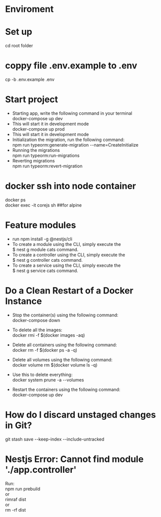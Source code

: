 # Enviroment

# Set up

cd root folder<br/>

# coppy file .env.example to .env

cp -b .env.example .env

# Start project

- Starting app, write the following command in your terminal<br/>
  docker-compose up dev<br/>
- This will start it in development mode<br/>
  docker-compose up prod<br/>
- This will start it in development mode<br/>
- Initialization the migration, run the following command: <br/>
  npm run typeorm:generate-migration --name=CreateInitialize<br/>
- Running the migrations<br/>
  npm run typeorm:run-migrations<br/>
- Reverting migrations<br/>
  npm run typeorm:revert-migration<br/>

# docker ssh into node container

docker ps<br/>
docker exec -it corejs sh ##for alpine<br/>

# Feature modules

- run npm install -g @nestjs/cli
- To create a module using the CLI, simply execute the <br/>
  $ nest g module cats command. <br/>
- To create a controller using the CLI, simply execute the <br/>
  $ nest g controller cats command.<br/>
- To create a service using the CLI, simply execute the <br/>
  $ nest g service cats command.<br/>

# Do a Clean Restart of a Docker Instance

- Stop the container(s) using the following command:<br/>
  docker-compose down<br/>
- To delete all the images:<br/>
  docker rmi -f $(docker images -aq)<br/>

- Delete all containers using the following command:<br/>
  docker rm -f $(docker ps -a -q)<br/>

- Delete all volumes using the following command:<br/>
  docker volume rm $(docker volume ls -q)<br/>

- Use this to delete everything:<br/>
  docker system prune -a --volumes

- Restart the containers using the following command:<br/>
  docker-compose up dev<br/>

# How do I discard unstaged changes in Git?<br/>

git stash save --keep-index --include-untracked<br/>

# Nestjs Error: Cannot find module './app.controller'<br/>

Run:<br/>
npm run prebuild<br/>
or<br/>
rimraf dist<br/>
or<br/>
rm -rf dist<br/>
